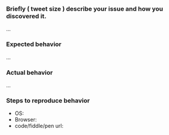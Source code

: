 ### Briefly ( tweet size ) describe your issue and how you discovered it.

...

### Expected behavior

...

### Actual behavior

...

### Steps to reproduce behavior

* OS:
* Browser:
* code/fiddle/pen url:
